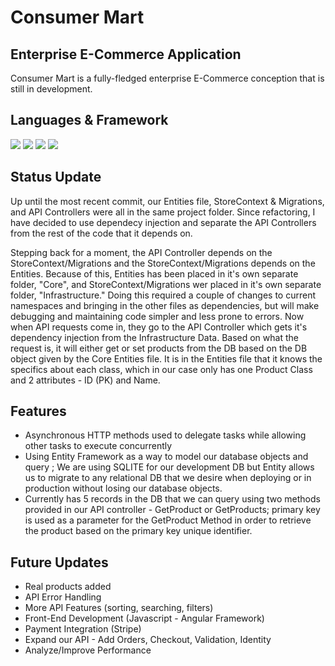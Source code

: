 # Consumer Mart 



## Enterprise E-Commerce Application 
Consumer Mart is a fully-fledged enterprise E-Commerce conception that is still in development.  


## Languages & Framework
![](https://img.shields.io/badge/FrontEnd-Angular-informational?style=flat&logo=<LOGO_NAME>&logoColor=white&color=5F7FF6)
![](https://img.shields.io/badge/Framework-.NET-informational?style=flat&logo=<LOGO_NAME>&logoColor=white&color=5F7FF6)
![](https://img.shields.io/badge/Database-SQLITE-informational?style=flat&logo=<LOGO_NAME>&logoColor=white&color=5F7FF6)
![](https://img.shields.io/badge/BackEnd-C-informational?style=flat&logo=<LOGO_NAME>&logoColor=white&color=5F7FF6)

## Status Update

Up until the most recent commit, our Entities file, StoreContext & Migrations, and API Controllers were all in the same project folder.  Since refactoring, I have decided to use dependecy injection and separate the API Controllers from the rest of the code that it depends on. 

Stepping back for a moment, the API Controller depends on the StoreContext/Migrations and the StoreContext/Migrations depends on the Entities.  Because of this, Entities has been placed in it's own separate folder, "Core", and StoreContext/Migrations wer placed in it's own separate folder, "Infrastructure."  Doing this required a couple of changes to current namespaces and bringing in the other files as dependencies, but will make debugging and maintaining code simpler and less prone to errors. Now when API requests come in, they go to the API Controller which gets it's dependency injection from the Infrastructure Data.  Based on what the request is, it will either get or set products from the DB based on the DB object given by the Core Entities file.  It is in the Entities file that it knows the specifics about each class, which in our case only has one Product Class and 2 attributes - ID (PK) and Name. 

## Features

- Asynchronous HTTP methods used to delegate tasks while allowing other tasks to execute concurrently
- Using Entity Framework as a way to model our database objects and query ;  We are using SQLITE for our development DB but Entity allows us to migrate to any relational DB that we desire when deploying or in production without losing our database objects.  
- Currently has 5 records in the DB that we can query using two methods provided in our API controller - GetProduct or GetProducts;  primary key is used as a parameter for the GetProduct Method in order to retrieve the product based on the primary key unique identifier.  

## Future Updates

- Real products added
- API Error Handling
- More API Features (sorting, searching, filters)
- Front-End Development (Javascript - Angular Framework)
- Payment Integration (Stripe)
- Expand our API - Add Orders, Checkout, Validation, Identity
- Analyze/Improve Performance 


